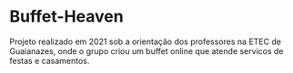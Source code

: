# Buffet-Heaven
Projeto realizado em 2021 sob a orientação dos professores na ETEC de Guaianazes, onde o grupo criou um buffet online que atende servicos de festas e casamentos.
